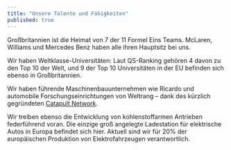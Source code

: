 ```yaml
---
title: "Unsere Talente und Fähigkeiten"
published: true
---
```


Großbritannien ist die Heimat von 7 der 11 Formel Eins Teams. McLaren, Williams und Mercedes Benz haben alle ihren Hauptsitz bei uns.

Wir haben Weltklasse-Universitäten: Laut QS-Ranking gehören 4 davon zu den Top 10 der Welt, und 9 der Top 10 Universitäten in der EU befinden sich ebenso in Großbritannien.

Wir haben führende Maschinenbauunternehmen wie Ricardo und automobile Forschungseinrichtungen von Weltrang – dank des kürzlich gegründeten [Catapult Network](https://hvm.catapult.org.uk/).

Wir treiben ebenso die Entwicklung von kohlenstoffarmen Antrieben federführend voran. Die einzige groß angelegte Ladestation für elektrische Autos in Europa befindet sich hier. Aktuell sind wir für 20% der europäischen Produktion von Elektrofahrzeugen verantwortlich.
